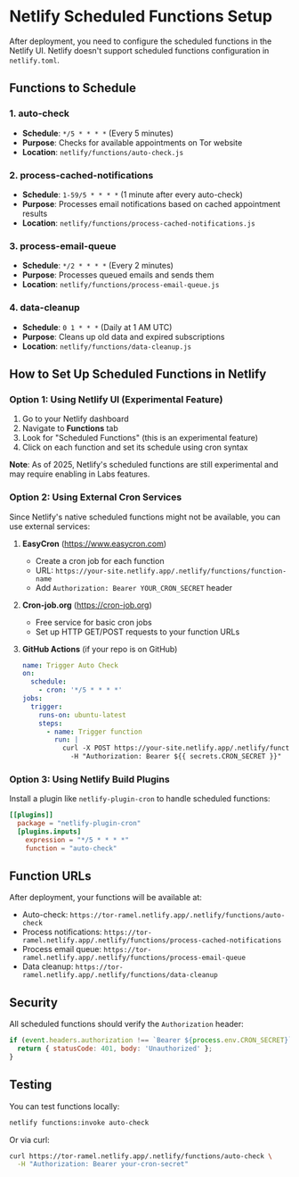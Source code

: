 # Netlify Scheduled Functions Setup

After deployment, you need to configure the scheduled functions in the Netlify UI. Netlify doesn't support scheduled functions configuration in `netlify.toml`.

## Functions to Schedule

### 1. **auto-check**
- **Schedule**: `*/5 * * * *` (Every 5 minutes)
- **Purpose**: Checks for available appointments on Tor website
- **Location**: `netlify/functions/auto-check.js`

### 2. **process-cached-notifications** 
- **Schedule**: `1-59/5 * * * *` (1 minute after every auto-check)
- **Purpose**: Processes email notifications based on cached appointment results
- **Location**: `netlify/functions/process-cached-notifications.js`

### 3. **process-email-queue**
- **Schedule**: `*/2 * * * *` (Every 2 minutes)
- **Purpose**: Processes queued emails and sends them
- **Location**: `netlify/functions/process-email-queue.js`

### 4. **data-cleanup**
- **Schedule**: `0 1 * * *` (Daily at 1 AM UTC)
- **Purpose**: Cleans up old data and expired subscriptions
- **Location**: `netlify/functions/data-cleanup.js`

## How to Set Up Scheduled Functions in Netlify

### Option 1: Using Netlify UI (Experimental Feature)

1. Go to your Netlify dashboard
2. Navigate to **Functions** tab
3. Look for "Scheduled Functions" (this is an experimental feature)
4. Click on each function and set its schedule using cron syntax

**Note**: As of 2025, Netlify's scheduled functions are still experimental and may require enabling in Labs features.

### Option 2: Using External Cron Services

Since Netlify's native scheduled functions might not be available, you can use external services:

1. **EasyCron** (https://www.easycron.com)
   - Create a cron job for each function
   - URL: `https://your-site.netlify.app/.netlify/functions/function-name`
   - Add `Authorization: Bearer YOUR_CRON_SECRET` header

2. **Cron-job.org** (https://cron-job.org)
   - Free service for basic cron jobs
   - Set up HTTP GET/POST requests to your function URLs

3. **GitHub Actions** (if your repo is on GitHub)
   ```yaml
   name: Trigger Auto Check
   on:
     schedule:
       - cron: '*/5 * * * *'
   jobs:
     trigger:
       runs-on: ubuntu-latest
       steps:
         - name: Trigger function
           run: |
             curl -X POST https://your-site.netlify.app/.netlify/functions/auto-check \
               -H "Authorization: Bearer ${{ secrets.CRON_SECRET }}"
   ```

### Option 3: Using Netlify Build Plugins

Install a plugin like `netlify-plugin-cron` to handle scheduled functions:

```toml
[[plugins]]
  package = "netlify-plugin-cron"
  [plugins.inputs]
    expression = "*/5 * * * *"
    function = "auto-check"
```

## Function URLs

After deployment, your functions will be available at:

- Auto-check: `https://tor-ramel.netlify.app/.netlify/functions/auto-check`
- Process notifications: `https://tor-ramel.netlify.app/.netlify/functions/process-cached-notifications`
- Process email queue: `https://tor-ramel.netlify.app/.netlify/functions/process-email-queue`
- Data cleanup: `https://tor-ramel.netlify.app/.netlify/functions/data-cleanup`

## Security

All scheduled functions should verify the `Authorization` header:
```javascript
if (event.headers.authorization !== `Bearer ${process.env.CRON_SECRET}`) {
  return { statusCode: 401, body: 'Unauthorized' };
}
```

## Testing

You can test functions locally:
```bash
netlify functions:invoke auto-check
```

Or via curl:
```bash
curl https://tor-ramel.netlify.app/.netlify/functions/auto-check \
  -H "Authorization: Bearer your-cron-secret"
``` 